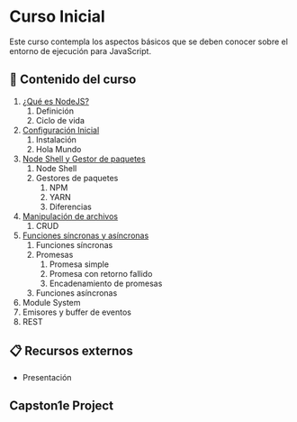 # Curso Inicial

Este curso contempla los aspectos básicos que se deben conocer sobre el entorno de ejecución para JavaScript.

## :bookmark_tabs: Contenido del curso

1. [¿Qué es NodeJS?](modulo_01/README.md)
   1. Definición
   2. Ciclo de vida
2. [Configuración Inicial](modulo_02/README.md)
   1. Instalación
   2. Hola Mundo
3. [Node Shell y Gestor de paquetes](modulo_03/README.md)
   1. Node Shell
   2. Gestores de paquetes
      1. NPM
      2. YARN
      3. Diferencias
4. [Manipulación de archivos](modulo_04/README.md)
   1. CRUD
5. [Funciones síncronas y asíncronas](modulo_05/README.md)
   1. Funciones síncronas
   2. Promesas
      1. Promesa simple
      2. Promesa con retorno fallido
      3. Encadenamiento de promesas
   3. Funciones asíncronas
6. Module System
7. Emisores y buffer de eventos
8. REST

## :clipboard: Recursos externos

- Presentación

## Capston1e Project
